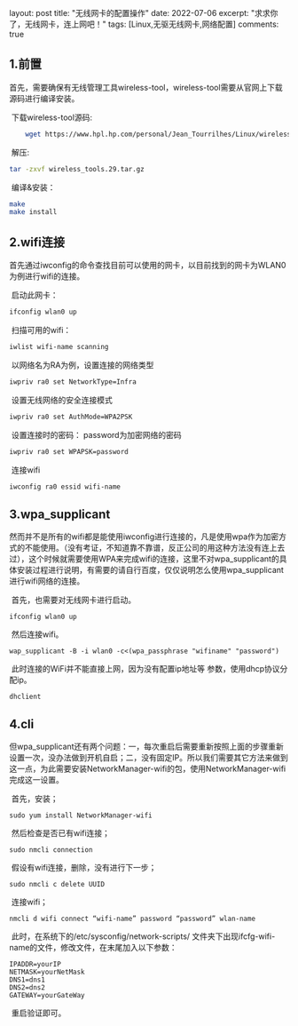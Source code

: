 layout: post
title: "无线网卡的配置操作"
date: 2022-07-06
excerpt: "求求你了，无线网卡，连上网吧！"
tags: [Linux,无驱无线网卡,网络配置]
comments: true

## 1.前置

​	首先，需要确保有无线管理工具wireless-tool，wireless-tool需要从官网上下载源码进行编译安装。

​	下载wireless-tool源码:

```bash
	wget https://www.hpl.hp.com/personal/Jean_Tourrilhes/Linux/wireless_tools.29.tar.gz
```

​	解压:

```bash
tar -zxvf wireless_tools.29.tar.gz
```

​	编译&安装：

```bash
make
make install
```

## 2.wifi连接

​	首先通过iwconfig的命令查找目前可以使用的网卡，以目前找到的网卡为WLAN0为例进行wifi的连接。

​	启动此网卡：

```bash
ifconfig wlan0 up	 
```

​	扫描可用的wifi：

```bash
iwlist wifi-name scanning
```

​	以网络名为RA为例，设置连接的网络类型

```bash
iwpriv ra0 set NetworkType=Infra  
```

​	设置无线网络的安全连接模式

```bash
iwpriv ra0 set AuthMode=WPA2PSK  
```

​	设置连接时的密码： password为加密网络的密码

```bash
iwpriv ra0 set WPAPSK=password  
```

​	连接wifi

```bash
iwconfig ra0 essid wifi-name
```

## 3.wpa_supplicant

​	然而并不是所有的wifi都是能使用iwconfig进行连接的，凡是使用wpa作为加密方式的不能使用。（没有考证，不知道靠不靠谱，反正公司的用这种方法没有连上去过），这个时候就需要使用WPA来完成wifi的连接，这里不对wpa_supplicant的具体安装过程进行说明，有需要的请自行百度，仅仅说明怎么使用wpa_supplicant进行wifi网络的连接。

​	首先，也需要对无线网卡进行启动。

```shell
ifconfig wlan0 up
```

​	然后连接wifi。

```shell
wap_supplicant -B -i wlan0 -c<(wpa_passphrase "wifiname" "password")
```

​	此时连接的WiFi并不能直接上网，因为没有配置ip地址等 参数，使用dhcp协议分配ip。

```shell
dhclient
```

## 4.cli

​	但wpa_supplicant还有两个问题：一，每次重启后需要重新按照上面的步骤重新设置一次，没办法做到开机自启；二，没有固定IP。所以我们需要其它方法来做到这一点，为此需要安装NetworkManager-wifi的包，使用NetworkManager-wifi完成这一设置。

​	首先，安装；

```shell
sudo yum install NetworkManager-wifi
```

​	然后检查是否已有wifi连接；

```shell
sudo nmcli connection
```

​	假设有wifi连接，删除，没有进行下一步；

```shell
sudo nmcli c delete UUID
```

​	连接wifi；

```shell
nmcli d wifi connect “wifi-name” password “password” wlan-name
```

​	此时，在系统下的/etc/sysconfig/network-scripts/ 文件夹下出现ifcfg-wifi-name的文件，修改文件，在末尾加入以下参数：

```shell
IPADDR=yourIP
NETMASK=yourNetMask
DNS1=dns1
DNS2=dns2
GATEWAY=yourGateWay
```

​	重启验证即可。

